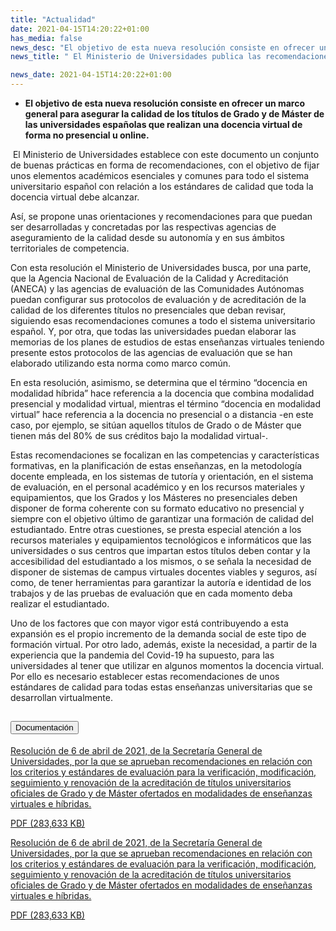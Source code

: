 ```yaml
---
title: "Actualidad"   
date: 2021-04-15T14:20:22+01:00
has_media: false
news_desc: "El objetivo de esta nueva resolución consiste en ofrecer un marco general para asegurar la calidad de los títulos de Grado y de Máster de las universidades españolas que realizan una docencia virtual de forma no presencial u online"
news_title: " El Ministerio de Universidades publica las recomendaciones para la evaluación de la calidad de la docencia virtual"

news_date: 2021-04-15T14:20:22+01:00
---
```

<ul>
<li><b>
<p>El objetivo de esta nueva resolución consiste en ofrecer un marco general para asegurar la calidad de los títulos de Grado y de Máster de las universidades españolas que realizan una docencia virtual de forma no presencial u online.</p>
</b></li>
</ul>
<p>&nbsp;El Ministerio de Universidades establece con este documento un conjunto de buenas prácticas en forma de recomendaciones, con el objetivo de fijar unos elementos académicos esenciales y comunes para todo el sistema universitario español con relación a los estándares de calidad que toda la docencia virtual debe alcanzar.</p>
<p>Así, se propone unas orientaciones y recomendaciones para que puedan ser desarrolladas y concretadas por las respectivas agencias de aseguramiento de la calidad desde su autonomía y en sus ámbitos territoriales de competencia.</p>
<p>Con esta resolución el Ministerio de Universidades busca, por una parte, que la Agencia Nacional de Evaluación de la Calidad y Acreditación (ANECA) y las agencias de evaluación de las Comunidades Autónomas puedan configurar sus protocolos de evaluación y de acreditación de la calidad de los diferentes títulos no presenciales que deban revisar, siguiendo esas recomendaciones comunes a todo el sistema universitario español. Y, por otra, que todas las universidades puedan elaborar las memorias de los planes de estudios de estas enseñanzas virtuales teniendo presente estos protocolos de las agencias de evaluación que se han elaborado utilizando esta norma como marco común.</p>
<p>En esta resolución, asimismo, se determina que el término “docencia en modalidad híbrida” hace referencia a la docencia que combina modalidad presencial y modalidad virtual, mientras el término “docencia en modalidad virtual” hace referencia a la docencia no presencial o a distancia -en este caso, por ejemplo, se sitúan aquellos títulos de Grado o de Máster que tienen más del 80% de sus créditos bajo la modalidad virtual-.</p>
<p>Estas recomendaciones se focalizan en las competencias y características formativas, en la planificación de estas enseñanzas, en la metodología docente empleada, en los sistemas de tutoría y orientación, en el sistema de evaluación, en el personal académico y en los recursos materiales y equipamientos, que los Grados y los Másteres no presenciales deben disponer de forma coherente con su formato educativo no presencial y siempre con el objetivo último de garantizar una formación de calidad del estudiantado. Entre otras cuestiones, se presta especial atención a los recursos materiales y equipamientos tecnológicos e informáticos que las universidades o sus centros que impartan estos títulos deben contar y la accesibilidad del estudiantado a los mismos, o se señala la necesidad de disponer de sistemas de campus virtuales docentes viables y seguros, así como, de tener herramientas para garantizar la autoría e identidad de los trabajos y de las pruebas de evaluación que en cada momento deba realizar el estudiantado.</p>
<p>Uno de los factores que con mayor vigor está contribuyendo a esta expansión es el propio incremento de la demanda social de este tipo de formación virtual. Por otro lado, además, existe la necesidad, a partir de la experiencia que la pandemia del Covid-19 ha supuesto, para las universidades al tener que utilizar en algunos momentos la docencia virtual. Por ello es necesario establecer estas recomendaciones de unos estándares de calidad para todas estas enseñanzas universitarias que se desarrollan virtualmente.</p>


<section>
    <article>
        <div class="container">
            <div class="row justify-content-md-center">
                <div class="col-md-10 content_collapse">
                    <div class="accordion accordion_alt" id="accordeonAlt">
                        <div class="accordion-item">
                            <h2 class="accordion-header" id="accordionAltHeading2">
                                <button class="accordion-button expanded" type="button" data-bs-toggle="collapse" data-bs-target="#accordionAlt2" aria-expanded="false" aria-controls="accordionAlt2">
                                    <span class="icon"><i class="fas fa-file-pdf"></i></span>Documentación
                                </button>
                            </h2>
                            <div id="accordionAlt2" class="accordion-collapse collapse show" aria-labelledby="accordionAltHeading2">
                                <div class="accordion-body">
                                    <div id="section_link">
                                        <div class="container-fluid sp">
                                            <div class="row w-100">
                                                <div class="col-lg-12 cards_download_cnt">
                                                    <div class="row jcc_mobile">
                                                        <div class="download_card">
                                                            <a class="card flex-column" href="{{<siteurl>}}documentos/news/BOE-A-2021-6039.pdf" target="_blank">
                                                                <div class="card-header">
                                                                    <i class="fal fa-download"></i>
                                                                </div>
                                                                <div class="card-body">
                                                                    <p class="text_body">Resolución de 6 de abril de 2021, de la Secretaría General de Universidades, por la que se aprueban recomendaciones en relación con los criterios y estándares de evaluación para la verificación, modificación, seguimiento y renovación de la acreditación de títulos universitarios oficiales de Grado y de Máster ofertados en modalidades de enseñanzas virtuales e híbridas.</p>
                                                                    <p class="text_file">
                                                                        <i class="fal fa-file-pdf pdf_icon text-danger"></i> PDF (283,633 KB)
                                                                    </p>
                                                                </div>
                                                            </a>
                                                        </div>
                                                    </div>
                                                </div>
<!-- MOBILE VERSION WITH SLIDER -->
                                <div class="col-12" id="section_box_download_card_slider">
                                    <div class="swiper" id="slider_download_archive">
                                        <div class="swiper-wrapper">
                                            <div class="swiper-slide">
                                                <div class="download_card">
                                                    <a class="card" href="{{<siteurl>}}documentos/news/BOE-A-2021-6039.pdf" target="_blank">
                                                        <div class="card-header">
                                                            <i class="fal fa-download"></i>
                                                        </div>
                                                        <div class="card-body">
                                                            <p class="text_body">Resolución de 6 de abril de 2021, de la Secretaría General de Universidades, por la que se aprueban recomendaciones en relación con los criterios y estándares de evaluación para la verificación, modificación, seguimiento y renovación de la acreditación de títulos universitarios oficiales de Grado y de Máster ofertados en modalidades de enseñanzas virtuales e híbridas.</p>
                                                            <p class="text_file">
                                                                <i class="fal fa-file-pdf pdf_icon text-danger"></i> PDF (283,633 KB)
                                                            </p>
                                                        </div>
                                                    </a>
                                                </div>
                                            </div>
                                        </div>
                                        <div class="swiper-pagination"></div>
                                    </div>
                                </div>
                            </div>
                        </div>
                    </div>
                </div>
            </div>
        </div>
    </article> 
</section>
